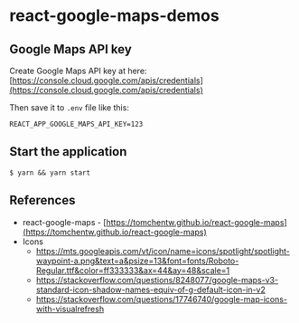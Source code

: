 # react-google-maps-demos

## Google Maps API key

Create Google Maps API key at here: [https://console.cloud.google.com/apis/credentials](https://console.cloud.google.com/apis/credentials)

Then save it to `.env` file like this:

```
REACT_APP_GOOGLE_MAPS_API_KEY=123
```

## Start the application

```
$ yarn && yarn start
```

## References

- react-google-maps - [https://tomchentw.github.io/react-google-maps](https://tomchentw.github.io/react-google-maps)
- Icons
  - https://mts.googleapis.com/vt/icon/name=icons/spotlight/spotlight-waypoint-a.png&text=a&psize=13&font=fonts/Roboto-Regular.ttf&color=ff333333&ax=44&ay=48&scale=1
  - https://stackoverflow.com/questions/8248077/google-maps-v3-standard-icon-shadow-names-equiv-of-g-default-icon-in-v2
  - https://stackoverflow.com/questions/17746740/google-map-icons-with-visualrefresh
